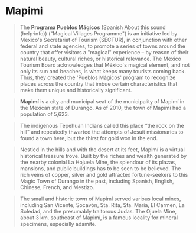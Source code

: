Mapimi
==

> The __Programa Pueblos Mágicos__ (Spanish About this sound  (help·info)) ("Magical Villages Programme") is an initiative led by Mexico's Secretariat of Tourism (SECTUR), in conjunction with other federal and state agencies, to promote a series of towns around the country that offer visitors a "magical" experience – by reason of their natural beauty, cultural riches, or historical relevance. The Mexico Tourism Board acknowledges that México´s magical element, and not only its sun and beaches, is what keeps many tourists coming back. Thus, they created the 'Pueblos Mágicos' program to recognize places across the country that imbue certain characteristics that make them unique and historically significant.

> __Mapimí__ is a city and municipal seat of the municipality of Mapimí in the Mexican state of Durango. As of 2010, the town of Mapimí had a population of 5,623. 

> The indigenous Tepehuan Indians called this place “the rock on the hill” and repeatedly thwarted the attempts of Jesuit missionaries to found a town here, but the thirst for gold won in the end. 

> Nestled in the hills and with the desert at its feet, Mapimí is a virtual historical treasure trove. Built by the riches and wealth generated by the nearby colonial La Hojuela Mine, the splendour of its plazas, mansions, and public buildings has to be seen to be believed. The rich veins of copper, silver and gold attracted fortune-seekers to this Magic Town of Durango in the past, including Spanish, English, Chinese, French, and Mestizo.

> The small and historic town of Mapimí served various local mines, including San Vicente, Socavón, Sta. Rita, Sta. María, El Carmen, La Soledad, and the presumably traitorous Judas. The Ojuela Mine, about 3 km. southeast of Mapimí, is a famous locality for mineral specimens, especially adamite.

